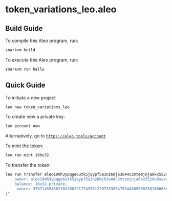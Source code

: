# token_variations_leo.aleo

## Build Guide

To compile this Aleo program, run:
```bash
snarkvm build
```

To execute this Aleo program, run:
```bash
snarkvm run hello
```

## Quick Guide

To initiate a new project

```bash
leo new token_variations_leo
```

To create new a private key:

```bash
leo account new
```
Alternatively, go to [`https://aleo.tools/account`](https://aleo.tools/account)


To mint the token:

```bash
leo run mint 100u32
```

To transfer the token:

```bash
leo run transfer aleo19mh3ypqge6utk5jqypf5a3nz6mj63u44c2mtemjnja6kx5524u8suz44hp 10u32 "{
    owner: aleo19mh3ypqge6utk5jqypf5a3nz6mj63u44c2mtemjnja6kx5524u8suz44hp.private,
    balance: 10u32.private,
    _nonce: 3767145948821681062917749761220735365475344605508258106668424643030153899146group.public
}"
```